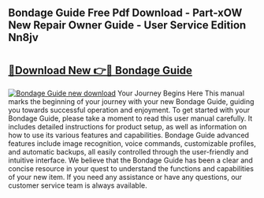 ## Bondage Guide Free Pdf Download - Part-xOW New Repair Owner Guide - User Service Edition Nn8jv

# <h2><a href="http://bc84193.oget.top/?id=Bondage+Guide">🔗Download New 👉🔴 Bondage Guide</a></h2>

[![Bondage Guide new download](https://i.imgur.com/5g1atiW.png)](http://bc84193.oget.top/?id=Bondage+Guide)
Your Journey Begins Here This manual marks the beginning of your journey with your new Bondage Guide, guiding you towards successful operation and enjoyment. To get started with your Bondage Guide, please take a moment to read this user manual carefully. It includes detailed instructions for product setup, as well as information on how to use its various features and capabilities. Bondage Guide advanced features include image recognition, voice commands, customizable profiles, and automatic backups, all easily controlled through the user-friendly and intuitive interface. We believe that the Bondage Guide has been a clear and concise resource in your quest to understand the functions and capabilities of your new item. If you need any assistance or have any questions, our customer service team is always available.
